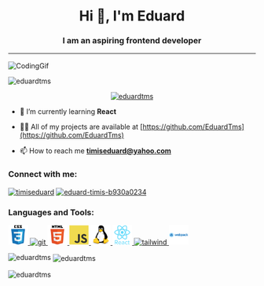 <h1 align="center">Hi 👋, I'm Eduard</h1>
<h3 align="center">I am an aspiring frontend developer</h3>
<hr>
<img align="center" alt="CodingGif" width="1000" src="https://www.lambdatest.com/resources/images/news24.gif">

<p align="left"> <img src="https://komarev.com/ghpvc/?username=eduardtms&label=Profile%20views&color=0e75b6&style=flat" alt="eduardtms" /> </p>

<p align="center"> <a href="https://github.com/ryo-ma/github-profile-trophy"><img src="https://github-profile-trophy.vercel.app/?username=eduardtms" alt="eduardtms" /></a> </p>

- 🌱 I’m currently learning **React**

- 👨‍💻 All of my projects are available at [https://github.com/EduardTms](https://github.com/EduardTms)

- 📫 How to reach me **timiseduard@yahoo.com**

<h3 align="left">Connect with me:</h3>
<p align="left">
<a href="https://codepen.io/timiseduard" target="blank"><img align="center" src="https://raw.githubusercontent.com/rahuldkjain/github-profile-readme-generator/master/src/images/icons/Social/codepen.svg" alt="timiseduard" height="30" width="40" /></a>
<a href="https://linkedin.com/in/eduard-timis-b930a0234" target="blank"><img align="center" src="https://raw.githubusercontent.com/rahuldkjain/github-profile-readme-generator/master/src/images/icons/Social/linked-in-alt.svg" alt="eduard-timis-b930a0234" height="30" width="40" /></a>
</p>

<h3 align="left">Languages and Tools:</h3>
<p align="left"> <a href="https://www.w3schools.com/css/" target="_blank" rel="noreferrer"> <img src="https://raw.githubusercontent.com/devicons/devicon/master/icons/css3/css3-original-wordmark.svg" alt="css3" width="40" height="40"/> </a> <a href="https://git-scm.com/" target="_blank" rel="noreferrer"> <img src="https://www.vectorlogo.zone/logos/git-scm/git-scm-icon.svg" alt="git" width="40" height="40"/> </a> <a href="https://www.w3.org/html/" target="_blank" rel="noreferrer"> <img src="https://raw.githubusercontent.com/devicons/devicon/master/icons/html5/html5-original-wordmark.svg" alt="html5" width="40" height="40"/> </a> <a href="https://developer.mozilla.org/en-US/docs/Web/JavaScript" target="_blank" rel="noreferrer"> <img src="https://raw.githubusercontent.com/devicons/devicon/master/icons/javascript/javascript-original.svg" alt="javascript" width="40" height="40"/> </a> <a href="https://www.linux.org/" target="_blank" rel="noreferrer"> <img src="https://raw.githubusercontent.com/devicons/devicon/master/icons/linux/linux-original.svg" alt="linux" width="40" height="40"/> </a> <a href="https://reactjs.org/" target="_blank" rel="noreferrer"> <img src="https://raw.githubusercontent.com/devicons/devicon/master/icons/react/react-original-wordmark.svg" alt="react" width="40" height="40"/> </a> <a href="https://tailwindcss.com/" target="_blank" rel="noreferrer"> <img src="https://www.vectorlogo.zone/logos/tailwindcss/tailwindcss-icon.svg" alt="tailwind" width="40" height="40"/> </a> <a href="https://webpack.js.org" target="_blank" rel="noreferrer"> <img src="https://raw.githubusercontent.com/devicons/devicon/d00d0969292a6569d45b06d3f350f463a0107b0d/icons/webpack/webpack-original-wordmark.svg" alt="webpack" width="40" height="40"/> </a> </p>

<p><img align="left" src="https://github-readme-stats.vercel.app/api/top-langs?username=eduardtms&show_icons=true&locale=en&layout=compact" alt="eduardtms" /></p>

<p>&nbsp;<img align="center" src="https://github-readme-stats.vercel.app/api?username=eduardtms&show_icons=true&theme=dark&locale=en" alt="eduardtms" /></p>

<p><img align="center" src="https://github-readme-streak-stats.herokuapp.com/?user=eduardtms&" alt="eduardtms" /></p>
